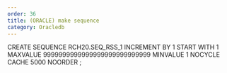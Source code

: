 ```yaml
---
order: 36
title: (ORACLE) make sequence
category: Oracledb
---
```


CREATE SEQUENCE RCH20.SEQ_RSS_1
INCREMENT BY 1 START WITH 1
MAXVALUE 9999999999999999999999999999
MINVALUE 1 NOCYCLE CACHE 5000 NOORDER ;
